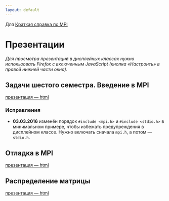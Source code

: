 ```yaml
---
layout: default
---
```

Для
[Краткая справка по MPI](MPI-cheatsheet)

# Презентации
*Для просмотра презентаций в дисплейных классах нужно использовать Firefox с включенным JavaScript (кнопка «Настроить» в правой нижней части окна).*

## Задачи шестого семестра. Введение в MPI
[презентация — html](presentations/01-Introduction-MPI.html)
### Исправления
- **03.03.2016** изменён порядок `#include <mpi.h>` и `#include <stdio.h>` в минимальном примере, чтобы избежать предупреждения в дисплейном классе. Нужно включать сначала `mpi.h`, а потом — `stdio.h`.

## Отладка в MPI
[презентация — html](presentations/02-MPI-rest.html)

## Распределение матрицы
[презентация — html](presentations/03-Matrix-Distribution.html)

